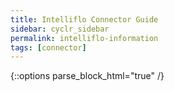 ```yaml
---
title: Intelliflo Connector Guide
sidebar: cyclr_sidebar
permalink: intelliflo-information
tags: [connector]
---
```

{::options parse_block_html="true" /}
